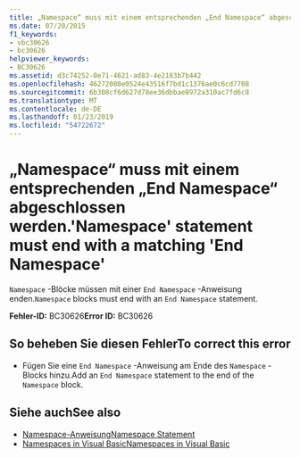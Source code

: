 ```yaml
---
title: „Namespace“ muss mit einem entsprechenden „End Namespace“ abgeschlossen werden.
ms.date: 07/20/2015
f1_keywords:
- vbc30626
- bc30626
helpviewer_keywords:
- BC30626
ms.assetid: d3c74252-0e71-4621-ad83-4e2183b7b442
ms.openlocfilehash: 46272080e0524e43516f7bd1c1376ae0c6cd7708
ms.sourcegitcommit: 6b308cf6d627d78ee36dbbae8972a310ac7fd6c8
ms.translationtype: MT
ms.contentlocale: de-DE
ms.lasthandoff: 01/23/2019
ms.locfileid: "54722672"
---
```

# <a name="namespace-statement-must-end-with-a-matching-end-namespace"></a><span data-ttu-id="95e98-102">„Namespace“ muss mit einem entsprechenden „End Namespace“ abgeschlossen werden.</span><span class="sxs-lookup"><span data-stu-id="95e98-102">'Namespace' statement must end with a matching 'End Namespace'</span></span>
<span data-ttu-id="95e98-103">`Namespace` -Blöcke müssen mit einer `End Namespace` -Anweisung enden.</span><span class="sxs-lookup"><span data-stu-id="95e98-103">`Namespace` blocks must end with an `End Namespace` statement.</span></span>  
  
 <span data-ttu-id="95e98-104">**Fehler-ID:** BC30626</span><span class="sxs-lookup"><span data-stu-id="95e98-104">**Error ID:** BC30626</span></span>  
  
## <a name="to-correct-this-error"></a><span data-ttu-id="95e98-105">So beheben Sie diesen Fehler</span><span class="sxs-lookup"><span data-stu-id="95e98-105">To correct this error</span></span>  
  
-   <span data-ttu-id="95e98-106">Fügen Sie eine `End Namespace` -Anweisung am Ende des `Namespace` -Blocks hinzu.</span><span class="sxs-lookup"><span data-stu-id="95e98-106">Add an `End Namespace` statement to the end of the `Namespace` block.</span></span>  
  
## <a name="see-also"></a><span data-ttu-id="95e98-107">Siehe auch</span><span class="sxs-lookup"><span data-stu-id="95e98-107">See also</span></span>
- [<span data-ttu-id="95e98-108">Namespace-Anweisung</span><span class="sxs-lookup"><span data-stu-id="95e98-108">Namespace Statement</span></span>](../../visual-basic/language-reference/statements/namespace-statement.md)
- [<span data-ttu-id="95e98-109">Namespaces in Visual Basic</span><span class="sxs-lookup"><span data-stu-id="95e98-109">Namespaces in Visual Basic</span></span>](../../visual-basic/programming-guide/program-structure/namespaces.md)
